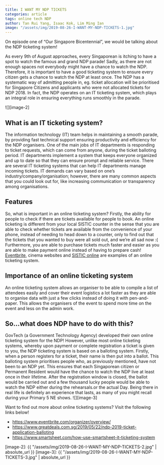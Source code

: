 ```yaml
---
title: I WANT MY NDP TICKETS
categories: article 
tags: online tech NDP 
author: Tan Rui Yang, Isaac Kok, Lim Ming Ian 
image: "/assets/img/2019-08-26-I-WANT-MY-NDP-TICKETS-1.jpg"
---
```


On episode one of “Our Singapore Bicentennial”, we would be talking about the NDP ticketing system!

As every 9th of August approaches, every Singaporean is itching to have a spot to watch the famous and grand NDP parade! Sadly, as there are not enough spaces not everybody might have a chance to watch the NDP. Therefore, it is important to have a good ticketing system to ensure every citizen gets a chance to watch the NDP at least once. 
The NDP has a systematic way of admitting people in, eg. ticket allocation will be prioritised for Singapore Citizens and applicants who were not allocated tickets for NDP 2018. In fact, the NDP operates on an IT ticketing system, which plays an integral role in ensuring everything runs smoothly in the parade.

![][image-2]

## What is an IT ticketing system?
The information technology (IT) team helps in maintaining a smooth parade, by providing fast technical support ensuring productivity and efficiency for the NDP organisers. One of the main jobs of IT departments is responding to ticket requests, which can come from anyone, during the ticket balloting period. IT departments implement a system that keeps everyone organized and up to date so that they can ensure prompt and reliable service. 
There are several IT ticketing systems that can help IT departments manage incoming tickets. IT demands can vary based on one’s industry/company/organisation; however, there are many common aspects that you could look out for, like increasing communication or transparency among organisations. 

## Features
So, what is important in an online ticketing system? Firstly, the ability for people to check if there are tickets available for people to book. An online ticketing is different from your local SISTIC counter in the sense that you are able to check whether tickets are available from the convenience of your phone, instead of needing to head down to a counter, only to find out that the tickets that you wanted to buy were all sold out, and we’re all sad now :(
Furthermore, you are able to purchase tickets much faster and easier as you are able to make payment online instead of having to prepare cash! [Eventbrite](https://www.eventbrite.com/), cinema websites and [SISTIC online](https://sistic.com.sg/) are examples of an online ticketing system.

## Importance of an online ticketing system
An online ticketing system allows an organiser to be able to compile a list of attendees easily and cover their event logistics a lot faster as they are able to organise data with just a few clicks instead of doing it with pen-and-paper. This allows the organisers of the event to spend more time on the event and less on the admin work.

## So...what does NDP have to do with this?
GovTech (a Government Technology Agency) developed their own online ticketing system for the NDP! However, unlike most online ticketing systems, whereby upon payment or complete registration a ticket is given to you, the NDP ticketing system is based on a balloting system. Firstly, when a person registers for a ticket, their name is then put into a ballot. This balloting system prioritises people who, as previously mentioned, have not been to an NDP yet. This ensures that each Singaporean citizen or Permanent Resident would have the chance to watch the NDP live at least once in their lifetime. After the registration window is closed, the ballot would be carried out and a few thousand lucky people would be able to watch the NDP either during the rehearsals.or the actual Day. Being there in real life is definitely an experience that lasts, as many of you might recall during your Primary 5 NE shows.
![][image-3]


Want to find out more about online ticketing systems? Visit the following links below! 
 + https://www.eventbrite.com/organizer/overview/
 + https://www.greatdeals.com.sg/2019/05/22/ndp-2019-ticket-application-balloting
 + https://www.smartsheet.com/how-use-smartsheet-it-ticketing-system


[image-2]: {{ "/assets/img/2019-08-26-I-WANT-MY-NDP-TICKETS-2.jpg" | absolute_url }}
[image-3]: {{ "/assets/img/2019-08-26-I-WANT-MY-NDP-TICKETS-3.jpg" | absolute_url }}

